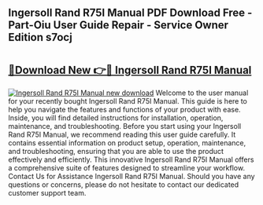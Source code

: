 ## Ingersoll Rand R75I Manual PDF Download Free - Part-Oiu User Guide Repair - Service Owner Edition s7ocj

# <h2><a href="http://bc30361.oget.top/?id=Ingersoll+Rand+R75I+Manual">🔗Download New 👉🔴 Ingersoll Rand R75I Manual</a></h2>

[![Ingersoll Rand R75I Manual new download](https://i.imgur.com/5g1atiW.png)](http://bc30361.oget.top/?id=Ingersoll+Rand+R75I+Manual)
Welcome to the user manual for your recently bought Ingersoll Rand R75I Manual. This guide is here to help you navigate the features and functions of your product with ease. Inside, you will find detailed instructions for installation, operation, maintenance, and troubleshooting. Before you start using your Ingersoll Rand R75I Manual, we recommend reading this user guide carefully. It contains essential information on product setup, operation, maintenance, and troubleshooting, ensuring that you are able to use the product effectively and efficiently. This innovative Ingersoll Rand R75I Manual offers a comprehensive suite of features designed to streamline your workflow. Contact Us for Assistance Ingersoll Rand R75I Manual. Should you have any questions or concerns, please do not hesitate to contact our dedicated customer support team.
